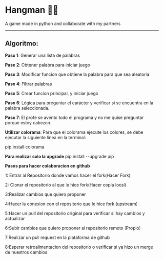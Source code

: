 # Hangman 🎂👩
A game made in python and collaborate with my partners

---

## Algoritmo:

**Paso 1**: Generar una lista de palabras

**Paso 2**: Obtener palabra para iniciar juego

**Paso 3**: Modificar funcion que obtiene la palabra para que sea aleatoria

**Paso 4**: Filtrar palabras

**Paso 5**: Crear funcion principal, y iniciar juego

**Paso 6**: Lógica para preguntar el carácter y verificar si se encuentra en la palabra seleccionada.

**Paso 7**: El profe se avento todo el programa y no me quise preguntar porque estoy cabezon.


**Utilizar colorama**: Para que el colorama ejecute los colores, se debe ejecutar la siguiente línea en la terminal:

pip install colorama

**Para realizar solo la upgrade**
pip install --upgrade pip


**Pasos para hacer colaboracion en github**

1: Entrar al Repositorio donde vamos hacer el fork(Hacer Fork)

2: Clonar el repositorio al que le hice fork(Hacer copia local)

3:Realizar cambios que quiero proponer

4:Hacer la conexion con el repositorio que le hice fork (upstream)

5:Hacer un pull del repositorio original para verificar si hay cambios y actualizar

6:Subir cambios que quiero proponer al repositorio remoto (Propio)

7:Realizar un pull request en la plataforma de github

8:Esperar retroalimentacion del repositorio o verificar si ya hizo un merge de nuestros cambios
